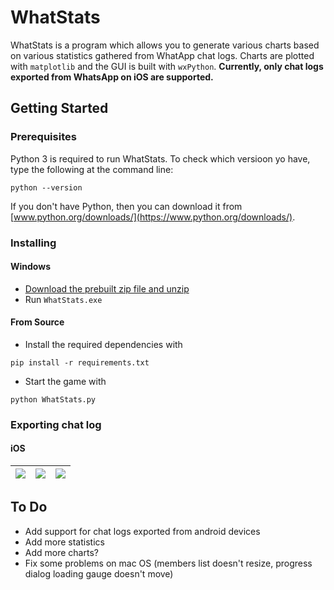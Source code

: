 # WhatStats
WhatStats is a program which allows you to generate various charts based on various statistics gathered from WhatApp chat logs. Charts are plotted with `matplotlib` and the GUI is built with `wxPython`. **Currently, only chat logs exported from WhatsApp on iOS are supported.**

## Getting Started

### Prerequisites
Python 3 is required to run WhatStats. To check which versioon yo have, type the following at the command line:
```
python --version
```
If you don't have Python, then you can download it from
[www.python.org/downloads/](https://www.python.org/downloads/).

### Installing

#### Windows
- [Download the prebuilt zip file and unzip](https://github.com/marcuscaisey/WhatStats/releases/latest)
- Run `WhatStats.exe`

#### From Source
- Install the required dependencies with
```
pip install -r requirements.txt
```
- Start the game with
```
python WhatStats.py
```

### Exporting chat log

#### iOS
|![](https://i.imgur.com/NqFh08B.png)|![](https://i.imgur.com/MuECKVM.png)|![](https://i.imgur.com/J9PDc2r.png)|
|---|---|---|

## To Do
- Add support for chat logs exported from android devices
- Add more statistics
- Add more charts?
- Fix some problems on mac OS (members list doesn't resize, progress dialog loading gauge doesn't move)

